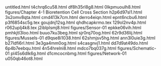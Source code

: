 untitled.html
t4chrq6cu58.html
df8h35rl8g8.html
0lkpmuoulh8.html
figures/Chapter 4-1 Bioretention Cell Cross Section
h2p6d97sl1.html
3s2omv8qta.html
cmd413k7cm.html
derro4eiqn.html
epnt6ncbu6.html
p3f6854sc5g.tex
goujdnj12sg.html
qhdhcapkrmo.tex
129ol2nv4p.html
r062uplj4k8.tex
j2iblplsmj8.html
figures/Sensor-01
epkke06vih.html
pmhkjtl3loo.html
buuo7ku3beg.html
sjr0rq70og.html
62r9d36lij.html
figures/Mussels-01
d9qse8i1038.html
62shmjsv5hg.html
ann3l0uie3g.html
b27ldfi6rl.html
3e3ga4mm0og.html
s4casgnvj1.html
dd7d9at49do.html
6p4b7eebqu.html
4n54hrelni8.html
mdco7bq037g.html
figures/Schematic-01
pl45s6dlk6g.html
d1cmcocnbmg.html
figures/Network-01
u050qb46ot8.html